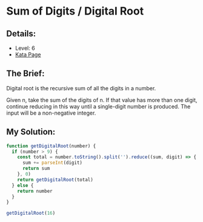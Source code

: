 # Sum of Digits / Digital Root
## Details:
* Level: 6
* [Kata Page](https://www.codewars.com/kata/541c8630095125aba6000c00)
## The Brief:
Digital root is the recursive sum of all the digits in a number.

Given n, take the sum of the digits of n. If that value has more than one digit, continue reducing in this way until a single-digit number is produced. The input will be a non-negative integer.

## My Solution:
```javascript
function getDigitalRoot(number) {
  if (number > 9) {
    const total = number.toString().split('').reduce((sum, digit) => {
      sum += parseInt(digit)
      return sum
    }, 0)
    return getDigitalRoot(total)
  } else {
    return number
  }
}

getDigitalRoot(16)
```



